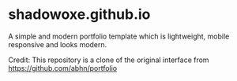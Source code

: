 # shadowoxe.github.io
A simple and modern portfolio template which is lightweight, mobile responsive and looks modern.

Credit:
This repository is a clone of the original interface from https://github.com/abhn/portfolio 
